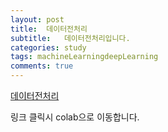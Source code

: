 ```yaml
---
layout: post
title:  데이터전처리
subtitle:   데이터전처리입니다.
categories: study
tags: machineLearningdeepLearning
comments: true
---
```


[데이터전처리](https://colab.research.google.com/drive/1zdeVoaR7dmWiIQDyV_IzLFRnQPbiJebM?usp=sharing)

링크 클릭시 colab으로 이동합니다.
